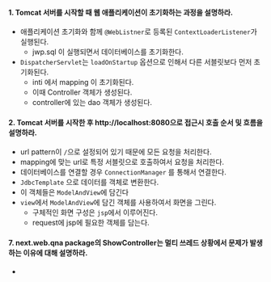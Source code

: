 #### 1. Tomcat 서버를 시작할 때 웹 애플리케이션이 초기화하는 과정을 설명하라.
* 애플리케이션 초기화와 함께 `@WebListner`로 등록된 `ContextLoaderListener`가 실행된다. 
  * jwp.sql 이 실행되면서 데이터베이스를 초기화한다. 
* `DispatcherServlet`는 `loadOnStartup` 옵션으로 인해서 다른 서블릿보다 먼저 초기화된다. 
  *  inti 에서 mapping 이 초기화된다. 
    * 이때 Controller 객체가 생성된다. 
    * controller에 있는 dao 객체가 생성된다.



#### 2. Tomcat 서버를 시작한 후 http://localhost:8080으로 접근시 호출 순서 및 흐름을 설명하라.
* url pattern이 `/`으로 설정되어 있기 때문에 모든 요청을 처리한다.
* mapping에 맞는 url로 특정 서블릿으로 호출하여서 요청을 처리한다.
* 데이터베이스를 연결할 경우 `ConnectionManager` 를 통해서 연결한다.
* `JdbcTemplate` 으로 데이터를 객체로 변환한다.
* 이 객체들은 `ModelAndView`에 담긴다
* `view`에서 `ModelAndView`에 담긴 객체를 사용하여서 화면을 그린다.
  * 구체적인 화면 구성은 `jsp`에서 이루어진다.
  * request에 jsp에 필요한 객체를 담는다.

#### 7. next.web.qna package의 ShowController는 멀티 쓰레드 상황에서 문제가 발생하는 이유에 대해 설명하라.
* 
